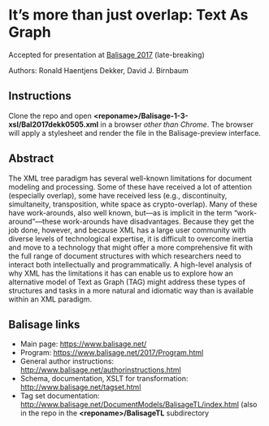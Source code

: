 # It’s more than just overlap: Text As Graph

Accepted for presentation at [Balisage 2017](https://www.balisage.net/2017/Program.html) (late-breaking)

Authors: Ronald Haentjens Dekker, David J. Birnbaum

## Instructions

Clone the repo and open **\<reponame\>/Balisage-1-3-xsl/Bal2017dekk0505.xml** in a browser _other than Chrome_. The browser will apply a stylesheet and render the file in the Balisage-preview interface.

## Abstract

The XML tree paradigm has several well-known limitations for document modeling and processing. Some of these have received a lot of attention (especially overlap), some have received less (e.g., discontinuity, simultaneity, transposition, white space as crypto-overlap). Many of these have work-arounds, also well known, but—as is implicit in the term “work-around”—these work-arounds have disadvantages. Because they get the job done, however, and because XML has a large user community with diverse levels of technological expertise, it is difficult to overcome inertia and move to a technology that might offer a more comprehensive fit with the full range of document structures with which researchers need to interact both intellectually and programmatically. A high-level analysis of why XML has the limitations it has can enable us to explore how an alternative model of Text as Graph (TAG) might address these types of structures and tasks in a more natural and idiomatic way than is available within an XML paradigm.


## Balisage links

* Main page: <https://www.balisage.net/>
* Program: <https://www.balisage.net/2017/Program.html>
* General author instructions: <http://www.balisage.net/authorinstructions.html>
* Schema, documentation, XSLT for transformation: <http://www.balisage.net/tagset.html>
* Tag set documentation: <http://www.balisage.net/DocumentModels/BalisageTL/index.html> (also in the repo in the **\<reponame\>/BalisageTL** subdirectory

